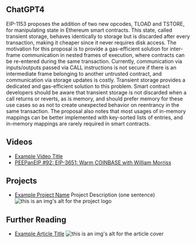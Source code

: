 ## ChatGPT4

EIP-1153 proposes the addition of two new opcodes, TLOAD and TSTORE, for manipulating state in Ethereum smart contracts. This state, called transient storage, behaves identically to storage but is discarded after every transaction, making it cheaper since it never requires disk access. The motivation for this proposal is to provide a gas-efficient solution for inter-frame communication in nested frames of execution, where contracts can be re-entered during the same transaction. Currently, communication via inputs/outputs passed via CALL instructions is not secure if there is an intermediate frame belonging to another untrusted contract, and communication via storage updates is costly. Transient storage provides a dedicated and gas-efficient solution to this problem. Smart contract developers should be aware that transient storage is not discarded when a call returns or reverts, as is memory, and should prefer memory for these use cases so as not to create unexpected behavior on reentrancy in the same transaction. The proposal also notes that most usages of in-memory mappings can be better implemented with key-sorted lists of entries, and in-memory mappings are rarely required in smart contracts.

## Videos

- [Example Video Title](https://www.youtube.com/watch?v=TDGq4aeevgY)
- [PEEPanEIP #92: EIP-3651: Warm COINBASE with William Morriss](https://www.youtube.com/watch?v=-oEVebccI7I&list=PL4cwHXAawZxqu0PKKyMzG_3BJV_xZTi1F&index=21)

## Projects

- [Example Project Name](https://xxxx.xxx/xxxxx) Project Description (one sentence) ![this is an img's alt for the project logo](https://xxxx.xxx/project-logo.xxx)

## Further Reading

- [Example Article Title](https://xxxx.xxx/xxxxx) ![this is an img's alt for the article cover](https://xxxx.xxx/article-cover.xxx)
